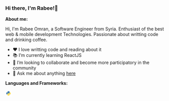 ### Hi there, I'm Rabee!👋

**About me:** 

Hi, I'm Rabee Omran, a Software Engineer from Syria. Enthusiast of the best web & mobile development Technologies. Passionate about writting code and drinking coffee.

- ❤️ I love writting code and reading about it
- 📚 I’m currently learning ReactJS
- 👯 I’m looking to collaborate and become more participatory in the community
- 💬 Ask me about anything [here](https://github.com/rabeeomran-dev/rabeeomran-dev/issues)


**Languages and Frameworks:**  

<code><img height="20" src="https://raw.githubusercontent.com/github/explore/80688e429a7d4ef2fca1e82350fe8e3517d3494d/topics/python/python.png"></code>

